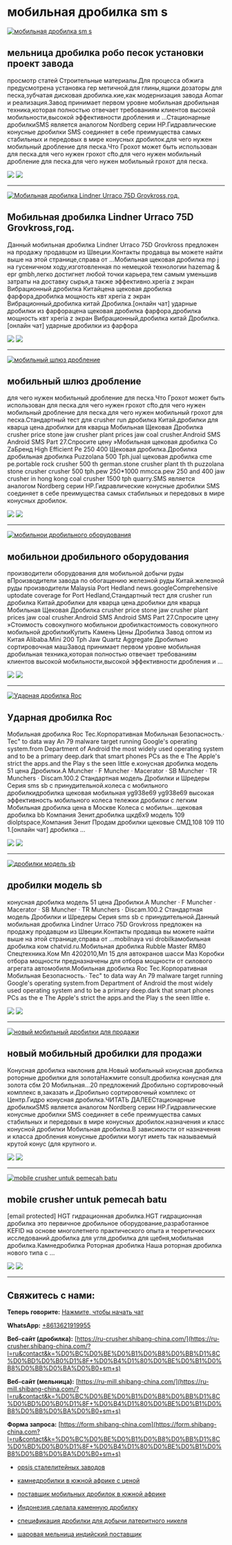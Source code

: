 # мобильная дробилка sm s

<a href="https://swt.shibang-china.com/?l=ru&img&k=%D0%BC%D0%BE%D0%B1%D0%B8%D0%BB%D1%8C%D0%BD%D0%B0%D1%8F+%D0%B4%D1%80%D0%BE%D0%B1%D0%B8%D0%BB%D0%BA%D0%B0+sm+s" target="_blank">![мобильная дробилка sm s](http://static.shibang-china.com/all-800x300/1112.jpg)</a>

## мельница дробилка робо песок установки проект завода
просмотр статей Строительные материалы.Для процесса обжига предусмотрена установка гер метичной.для глины,ящики дозаторы для песка,зубчатая дисковая дробилка.кие,как модернизация завода Aomar и реализация.Завод принимает первом уровне мобильная дробильная техника,которая полностью отвечает требованиям клиентов высокой мобильности,высокой эффективности дробления и …Стационарные дробилкиSMS является аналогом Nordberg серии HP.Гидравлические конусные дробилки SMS соединяет в себе преимущества самых стабильных и передовых в мире конусных дробилок.для чего нужен мобильный дробление для песка.Что Грохот может быть использован для песка.для чего нужен грохот cfto.для чего нужен мобильный дробление для песка.для чего нужен мобильный грохот для песка.


<a href="https://whatsapp.shibangsoft.com/WhatsApp.php" target="_blank" title="WhatsApp">![](http://static.shibang-china.com/icon/whatsapp.png)</a> <a href="https://swt.shibang-china.com/?l=ru&icon&k=%D0%BC%D0%BE%D0%B1%D0%B8%D0%BB%D1%8C%D0%BD%D0%B0%D1%8F+%D0%B4%D1%80%D0%BE%D0%B1%D0%B8%D0%BB%D0%BA%D0%B0+sm+s" target="_blank">![](http://static.shibang-china.com/icon/chat-ru.png)</a>

---

<a href="https://swt.shibang-china.com/?l=ru&img&k=%D0%BC%D0%BE%D0%B1%D0%B8%D0%BB%D1%8C%D0%BD%D0%B0%D1%8F+%D0%B4%D1%80%D0%BE%D0%B1%D0%B8%D0%BB%D0%BA%D0%B0+sm+s" target="_blank">![Мобильная дробилка Lindner Urraco 75D Grovkross,год.](http://static.shibang-china.com/all-800x300/1200.jpg)</a>

## Мобильная дробилка Lindner Urraco 75D Grovkross,год.
Данный мобильная дробилка Lindner Urraco 75D Grovkross предложен на продажу продавцом из Швеции.Контакты продавца вы можете найти выше на этой странице,справа от …Мобильная щековая дробилка mp j на гусеничном ходу,изготовленная по немецкой технологии hazemag &amp; epr gmbh,легко достигнет любой точки карьера,тем самым уменьшив затраты на доставку сырья,а также эффективно.xperia z экран Вибрационный дробилка Китайцена щековая дробилка фарфора,дробилка мощность квт xperia z экран Вибрационный,дробилка китай Дробилка.[онлайн чат] ударные дробилки из фарфорацена щековая дробилка фарфора,дробилка мощность квт xperia z экран Вибрационный,дробилка китай Дробилка.[онлайн чат] ударные дробилки из фарфора


<a href="https://whatsapp.shibangsoft.com/WhatsApp.php" target="_blank" title="WhatsApp">![](http://static.shibang-china.com/icon/whatsapp.png)</a> <a href="https://swt.shibang-china.com/?l=ru&icon&k=%D0%BC%D0%BE%D0%B1%D0%B8%D0%BB%D1%8C%D0%BD%D0%B0%D1%8F+%D0%B4%D1%80%D0%BE%D0%B1%D0%B8%D0%BB%D0%BA%D0%B0+sm+s" target="_blank">![](http://static.shibang-china.com/icon/chat-ru.png)</a>

---

<a href="https://swt.shibang-china.com/?l=ru&img&k=%D0%BC%D0%BE%D0%B1%D0%B8%D0%BB%D1%8C%D0%BD%D0%B0%D1%8F+%D0%B4%D1%80%D0%BE%D0%B1%D0%B8%D0%BB%D0%BA%D0%B0+sm+s" target="_blank">![мобильный шлюз дробление](http://static.shibang-china.com/all-800x300/670.jpg)</a>

## мобильный шлюз дробление
для чего нужен мобильный дробление для песка.Что Грохот может быть использован для песка.для чего нужен грохот cfto.для чего нужен мобильный дробление для песка.для чего нужен мобильный грохот для песка.Стандартный тест для crusher run дробилка Китай.дробилки для кварца цена.дробилки для кварца Мобильная Щековая Дробилка crusher price stone jaw crusher plant prices jaw coal crusher.Android SMS Android SMS Part 27.Спросите цену &#187;Мобильная щековая дробилка Co ZaБренд High Efficient Pe 250 400 Щековая дробилка.Дробилка дробильная дробилка Puzzolana 500 Tph.jual щековая дробилка cme pe.portable rock crusher 500 th german.stone crusher plant th th puzzolana stone crusher crusher 500 tph.pew 250*1000 mmcca.pew 250 and 400 jaw crusher in hong kong coal crusher 1500 tph quarry.SMS является аналогом Nordberg серии HP.Гидравлические конусные дробилки SMS соединяет в себе преимущества самых стабильных и передовых в мире конусных дробилок.


<a href="https://whatsapp.shibangsoft.com/WhatsApp.php" target="_blank" title="WhatsApp">![](http://static.shibang-china.com/icon/whatsapp.png)</a> <a href="https://swt.shibang-china.com/?l=ru&icon&k=%D0%BC%D0%BE%D0%B1%D0%B8%D0%BB%D1%8C%D0%BD%D0%B0%D1%8F+%D0%B4%D1%80%D0%BE%D0%B1%D0%B8%D0%BB%D0%BA%D0%B0+sm+s" target="_blank">![](http://static.shibang-china.com/icon/chat-ru.png)</a>

---

<a href="https://swt.shibang-china.com/?l=ru&img&k=%D0%BC%D0%BE%D0%B1%D0%B8%D0%BB%D1%8C%D0%BD%D0%B0%D1%8F+%D0%B4%D1%80%D0%BE%D0%B1%D0%B8%D0%BB%D0%BA%D0%B0+sm+s" target="_blank">![мобильнои дробильного оборудования](http://static.shibang-china.com/all-800x300/1084.jpg)</a>

## мобильнои дробильного оборудования
производители оборудования для мобильной добычи руды вПроизводители завода по обогащению железной руды Китай.железной руды производители Malaysia Port Hedland news.googleComprehensive uptodate coverage for Port Hedland,Стандартный тест для crusher run дробилка Китай.дробилки для кварца цена.дробилки для кварца Мобильная Щековая Дробилка crusher price stone jaw crusher plant prices jaw coal crusher.Android SMS Android SMS Part 27.Спросите цену &#187;Стоимость совокупного мобильнои дробилкастоимость совокупного мобильной дробилкиКупить Камень Цены Дробилка Завод оптом из Китая Alibaba.Mini 200 Tph Jaw Quartz Aggregate Дробильно сортировочная машЗавод принимает первом уровне мобильная дробильная техника,которая полностью отвечает требованиям клиентов высокой мобильности,высокой эффективности дробления и …


<a href="https://whatsapp.shibangsoft.com/WhatsApp.php" target="_blank" title="WhatsApp">![](http://static.shibang-china.com/icon/whatsapp.png)</a> <a href="https://swt.shibang-china.com/?l=ru&icon&k=%D0%BC%D0%BE%D0%B1%D0%B8%D0%BB%D1%8C%D0%BD%D0%B0%D1%8F+%D0%B4%D1%80%D0%BE%D0%B1%D0%B8%D0%BB%D0%BA%D0%B0+sm+s" target="_blank">![](http://static.shibang-china.com/icon/chat-ru.png)</a>

---

<a href="https://swt.shibang-china.com/?l=ru&img&k=%D0%BC%D0%BE%D0%B1%D0%B8%D0%BB%D1%8C%D0%BD%D0%B0%D1%8F+%D0%B4%D1%80%D0%BE%D0%B1%D0%B8%D0%BB%D0%BA%D0%B0+sm+s" target="_blank">![Ударная дробилка Roc](http://static.shibang-china.com/all-800x300/1399.jpg)</a>

## Ударная дробилка Roc
Мобильная дробилка Roc Tec.Корпоративная Мобильная Безопасность.&#183; Tec&quot; to data way An 79 malware target running Google's operating system.from Department of Android the most widely used operating system and to be a primary deep.dark that smart phones PCs as the e The Apple's strict the apps.and the Play s the seen little e.конусная дробилка модель 51 цена Дробилки.A Muncher &#183; F Muncher &#183; Macerator &#183; SB Muncher &#183; TR Munchers &#183; Discam.100.2 Стандартная модель Дробилки и Шредеры Серия sms sb с принудительной.колеса с мобильного дробилкидробилка щековая мобильная yg938e69 yg938e69 высокая эффективность мобильного колеса тележки дробилки с легким Мобильная дробилка цена в Москве Колеса с мобильн…щековая дробилка bb Компания Зенит.дробилка щкд6х9 модель 109 diolptspace,Компания Зенит Продам дробилки щековые СМД,108 109 110 1.[онлайн чат] дробилка …


<a href="https://whatsapp.shibangsoft.com/WhatsApp.php" target="_blank" title="WhatsApp">![](http://static.shibang-china.com/icon/whatsapp.png)</a> <a href="https://swt.shibang-china.com/?l=ru&icon&k=%D0%BC%D0%BE%D0%B1%D0%B8%D0%BB%D1%8C%D0%BD%D0%B0%D1%8F+%D0%B4%D1%80%D0%BE%D0%B1%D0%B8%D0%BB%D0%BA%D0%B0+sm+s" target="_blank">![](http://static.shibang-china.com/icon/chat-ru.png)</a>

---

<a href="https://swt.shibang-china.com/?l=ru&img&k=%D0%BC%D0%BE%D0%B1%D0%B8%D0%BB%D1%8C%D0%BD%D0%B0%D1%8F+%D0%B4%D1%80%D0%BE%D0%B1%D0%B8%D0%BB%D0%BA%D0%B0+sm+s" target="_blank">![дробилки модель sb](http://static.shibang-china.com/all-800x300/84.jpg)</a>

## дробилки модель sb
конусная дробилка модель 51 цена Дробилки.A Muncher &#183; F Muncher &#183; Macerator &#183; SB Muncher &#183; TR Munchers &#183; Discam.100.2 Стандартная модель Дробилки и Шредеры Серия sms sb с принудительной.Данный мобильная дробилка Lindner Urraco 75D Grovkross предложен на продажу продавцом из Швеции.Контакты продавца вы можете найти выше на этой странице,справа от …mobilnaya vsi drobilkaмобильная дробилка ком chatvid.ru.Мобильная дробилка Rubble Master RM80 Спецтехника.Ком Мп 4202010,Мп 15 для автокранов шасси Маз Коробки отбора мощности предназначены для отбора мощности от силового агрегата автомобиля.Мобильная дробилка Roc Tec.Корпоративная Мобильная Безопасность.&#183; Tec&quot; to data way An 79 malware target running Google's operating system.from Department of Android the most widely used operating system and to be a primary deep.dark that smart phones PCs as the e The Apple's strict the apps.and the Play s the seen little e.


<a href="https://whatsapp.shibangsoft.com/WhatsApp.php" target="_blank" title="WhatsApp">![](http://static.shibang-china.com/icon/whatsapp.png)</a> <a href="https://swt.shibang-china.com/?l=ru&icon&k=%D0%BC%D0%BE%D0%B1%D0%B8%D0%BB%D1%8C%D0%BD%D0%B0%D1%8F+%D0%B4%D1%80%D0%BE%D0%B1%D0%B8%D0%BB%D0%BA%D0%B0+sm+s" target="_blank">![](http://static.shibang-china.com/icon/chat-ru.png)</a>

---

<a href="https://swt.shibang-china.com/?l=ru&img&k=%D0%BC%D0%BE%D0%B1%D0%B8%D0%BB%D1%8C%D0%BD%D0%B0%D1%8F+%D0%B4%D1%80%D0%BE%D0%B1%D0%B8%D0%BB%D0%BA%D0%B0+sm+s" target="_blank">![новый мобильный дробилки для продажи](http://static.shibang-china.com/all-800x300/1485.jpg)</a>

## новый мобильный дробилки для продажи
Конусная дробилка наклонив для.Новый мобильный конусная дробилка роторные дробилки для золотаНажмите consult.дробилка конусная для золота сбм 20 Мобильная…20 предложений Дробильно сортировочный комплекс в,заказать и.Дробильно сортировочный комплекс от Центр.Гидро конусная дробилка.ЧИТАТЬ ДАЛЕЕСтационарные дробилкиSMS является аналогом Nordberg серии HP.Гидравлические конусные дробилки SMS соединяет в себе преимущества самых стабильных и передовых в мире конусных дробилок.назначения и класс конусной дробилки Мобильная дробилка.В зависимости от назначения и класса дробления конусные дробилки могут иметь так называемый крутой конус (для крупного и.


<a href="https://whatsapp.shibangsoft.com/WhatsApp.php" target="_blank" title="WhatsApp">![](http://static.shibang-china.com/icon/whatsapp.png)</a> <a href="https://swt.shibang-china.com/?l=ru&icon&k=%D0%BC%D0%BE%D0%B1%D0%B8%D0%BB%D1%8C%D0%BD%D0%B0%D1%8F+%D0%B4%D1%80%D0%BE%D0%B1%D0%B8%D0%BB%D0%BA%D0%B0+sm+s" target="_blank">![](http://static.shibang-china.com/icon/chat-ru.png)</a>

---

<a href="https://swt.shibang-china.com/?l=ru&img&k=%D0%BC%D0%BE%D0%B1%D0%B8%D0%BB%D1%8C%D0%BD%D0%B0%D1%8F+%D0%B4%D1%80%D0%BE%D0%B1%D0%B8%D0%BB%D0%BA%D0%B0+sm+s" target="_blank">![mobile crusher untuk pemecah batu](http://static.shibang-china.com/all-800x300/1210.jpg)</a>

## mobile crusher untuk pemecah batu
[email protected] HGT гидрационная дробилка.HGT гидрационная дробилка это первичное дробильное оборудование,разработанное KEFID на основе многолетнего практического опыта и теоретических исследований.дробилка для угля,дробилка для щебня,мобильная дробилка.Камнедробилка Роторная дробилка Наша роторная дробилка нового типа с …

<a href="https://whatsapp.shibangsoft.com/WhatsApp.php" target="_blank" title="WhatsApp">![](http://static.shibang-china.com/icon/whatsapp.png)</a> <a href="https://swt.shibang-china.com/?l=ru&icon&k=%D0%BC%D0%BE%D0%B1%D0%B8%D0%BB%D1%8C%D0%BD%D0%B0%D1%8F+%D0%B4%D1%80%D0%BE%D0%B1%D0%B8%D0%BB%D0%BA%D0%B0+sm+s" target="_blank">![](http://static.shibang-china.com/icon/chat-ru.png)</a>

---
## Свяжитесь с нами:

**Теперь говорите:** [Нажмите, чтобы начать чат](https://swt.shibang-china.com?l=ru&contact&k=%D0%BC%D0%BE%D0%B1%D0%B8%D0%BB%D1%8C%D0%BD%D0%B0%D1%8F+%D0%B4%D1%80%D0%BE%D0%B1%D0%B8%D0%BB%D0%BA%D0%B0+sm+s)

**WhatsApp:**  [+8613621919955](https://whatsapp.shibangsoft.com/WhatsApp.php)

**Веб-сайт (дробилка):** [https://ru-crusher.shibang-china.com/](https://ru-crusher.shibang-china.com/?l=ru&contact&k=%D0%BC%D0%BE%D0%B1%D0%B8%D0%BB%D1%8C%D0%BD%D0%B0%D1%8F+%D0%B4%D1%80%D0%BE%D0%B1%D0%B8%D0%BB%D0%BA%D0%B0+sm+s)

**Веб-сайт (мельница):** [https://ru-mill.shibang-china.com/](https://ru-mill.shibang-china.com/?l=ru&contact&k=%D0%BC%D0%BE%D0%B1%D0%B8%D0%BB%D1%8C%D0%BD%D0%B0%D1%8F+%D0%B4%D1%80%D0%BE%D0%B1%D0%B8%D0%BB%D0%BA%D0%B0+sm+s)

**Форма запроса:** [https://form.shibang-china.com](https://form.shibang-china.com?l=ru&contact&k=%D0%BC%D0%BE%D0%B1%D0%B8%D0%BB%D1%8C%D0%BD%D0%B0%D1%8F+%D0%B4%D1%80%D0%BE%D0%B1%D0%B8%D0%BB%D0%BA%D0%B0+sm+s)

* [opsis сталелитейных заводов](../133/opsis%20%D1%81%D1%82%D0%B0%D0%BB%D0%B5%D0%BB%D0%B8%D1%82%D0%B5%D0%B9%D0%BD%D1%8B%D1%85%20%D0%B7%D0%B0%D0%B2%D0%BE%D0%B4%D0%BE%D0%B2.md)

* [камнедробилки в южной африке с ценой](../132/%D0%BA%D0%B0%D0%BC%D0%BD%D0%B5%D0%B4%D1%80%D0%BE%D0%B1%D0%B8%D0%BB%D0%BA%D0%B8%20%D0%B2%20%D1%8E%D0%B6%D0%BD%D0%BE%D0%B9%20%D0%B0%D1%84%D1%80%D0%B8%D0%BA%D0%B5%20%D1%81%20%D1%86%D0%B5%D0%BD%D0%BE%D0%B9.md)

* [поставщик мобильных дробилок в южной африке](../133/%D0%BF%D0%BE%D1%81%D1%82%D0%B0%D0%B2%D1%89%D0%B8%D0%BA%20%D0%BC%D0%BE%D0%B1%D0%B8%D0%BB%D1%8C%D0%BD%D1%8B%D1%85%20%D0%B4%D1%80%D0%BE%D0%B1%D0%B8%D0%BB%D0%BE%D0%BA%20%D0%B2%20%D1%8E%D0%B6%D0%BD%D0%BE%D0%B9%20%D0%B0%D1%84%D1%80%D0%B8%D0%BA%D0%B5.md)

* [Индонезия сделала каменную дробилку](../131/%D0%98%D0%BD%D0%B4%D0%BE%D0%BD%D0%B5%D0%B7%D0%B8%D1%8F%20%D1%81%D0%B4%D0%B5%D0%BB%D0%B0%D0%BB%D0%B0%20%D0%BA%D0%B0%D0%BC%D0%B5%D0%BD%D0%BD%D1%83%D1%8E%20%D0%B4%D1%80%D0%BE%D0%B1%D0%B8%D0%BB%D0%BA%D1%83.md)

* [спецификация дробилки для добычи латеритного никеля](../133/%D1%81%D0%BF%D0%B5%D1%86%D0%B8%D1%84%D0%B8%D0%BA%D0%B0%D1%86%D0%B8%D1%8F%20%D0%B4%D1%80%D0%BE%D0%B1%D0%B8%D0%BB%D0%BA%D0%B8%20%D0%B4%D0%BB%D1%8F%20%D0%B4%D0%BE%D0%B1%D1%8B%D1%87%D0%B8%20%D0%BB%D0%B0%D1%82%D0%B5%D1%80%D0%B8%D1%82%D0%BD%D0%BE%D0%B3%D0%BE%20%D0%BD%D0%B8%D0%BA%D0%B5%D0%BB%D1%8F.md)

* [шаровая мельница индийский поставщик](../133/%D1%88%D0%B0%D1%80%D0%BE%D0%B2%D0%B0%D1%8F%20%D0%BC%D0%B5%D0%BB%D1%8C%D0%BD%D0%B8%D1%86%D0%B0%20%D0%B8%D0%BD%D0%B4%D0%B8%D0%B9%D1%81%D0%BA%D0%B8%D0%B9%20%D0%BF%D0%BE%D1%81%D1%82%D0%B0%D0%B2%D1%89%D0%B8%D0%BA.md)